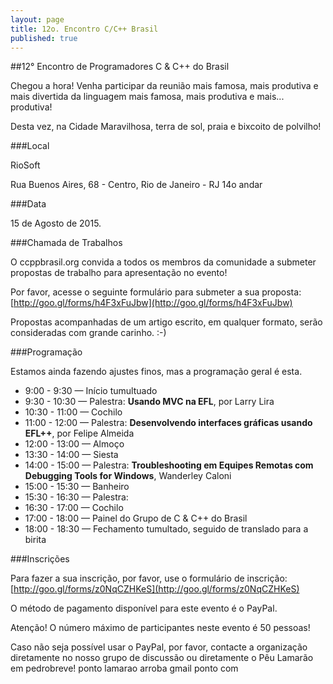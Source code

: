 ```yaml
---
layout: page
title: 12o. Encontro C/C++ Brasil
published: true
---
```




##12° Encontro de Programadores C & C++ do Brasil

Chegou a hora! Venha participar da reunião mais famosa, mais produtiva e mais divertida da linguagem mais famosa, mais produtiva e mais... produtiva!

Desta vez, na Cidade Maravilhosa, terra de sol, praia e bixcoito de polvilho!

###Local

RioSoft

Rua Buenos Aires, 68 - Centro, Rio de Janeiro - RJ
14o andar

###Data

15 de Agosto de 2015.

###Chamada de Trabalhos

O ccppbrasil.org convida a todos os membros da comunidade a submeter propostas de trabalho para apresentação no evento!

Por favor, acesse o seguinte formulário para submeter a sua proposta: [http://goo.gl/forms/h4F3xFuJbw](http://goo.gl/forms/h4F3xFuJbw)

Propostas acompanhadas de um artigo escrito, em qualquer formato, serão consideradas com grande carinho. :-)

###Programação

Estamos ainda fazendo ajustes finos, mas a programação geral é esta.

- 9:00 - 9:30 — Início tumultuado
- 9:30 - 10:30 — Palestra: **Usando MVC na EFL**, por Larry Lira
- 10:30 - 11:00 — Cochilo
- 11:00 - 12:00 — Palestra: **Desenvolvendo interfaces gráficas usando EFL++**, por Felipe Almeida
- 12:00 - 13:00 — Almoço
- 13:30 - 14:00 — Siesta
- 14:00 - 15:00 — Palestra: **Troubleshooting em Equipes Remotas com Debugging Tools for Windows**, Wanderley Caloni
- 15:00 - 15:30 — Banheiro
- 15:30 - 16:30 — Palestra:
- 16:30 - 17:00 — Cochilo
- 17:00 - 18:00 — Painel do Grupo de C & C++ do Brasil
- 18:00 - 18:30 — Fechamento tumultado, seguido de translado para a birita

###Inscrições

Para fazer a sua inscrição, por favor, use o formulário de inscrição: [http://goo.gl/forms/z0NqCZHKeS](http://goo.gl/forms/z0NqCZHKeS)

O método de pagamento disponível para este evento é o PayPal.

Atenção! O número máximo de participantes neste evento é 50 pessoas!

Caso não seja possível usar o PayPal, por favor, contacte a organização diretamente no nosso grupo de discussão ou diretamente o Pêu Lamarão em pedrobreve! ponto lamarao arroba gmail ponto com